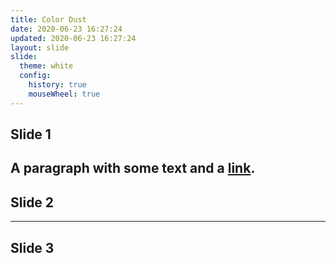 ```yaml
---
title: Color Dust
date: 2020-06-23 16:27:24
updated: 2020-06-23 16:27:24
layout: slide
slide:
  theme: white
  config:
    history: true
    mouseWheel: true
---
```


## Slide 1

## A paragraph with some text and a [link](http://hakim.se).

## Slide 2

---

## Slide 3